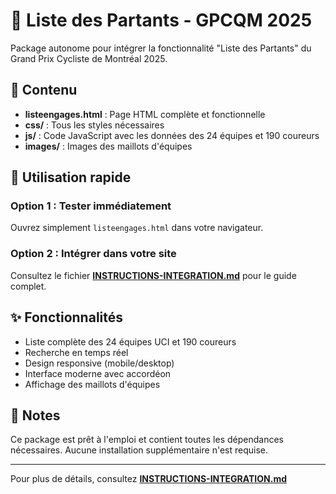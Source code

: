 # 🚴 Liste des Partants - GPCQM 2025

Package autonome pour intégrer la fonctionnalité "Liste des Partants" du Grand Prix Cycliste de Montréal 2025.

## 📁 Contenu

- **listeengages.html** : Page HTML complète et fonctionnelle
- **css/** : Tous les styles nécessaires
- **js/** : Code JavaScript avec les données des 24 équipes et 190 coureurs
- **images/** : Images des maillots d'équipes

## 🚀 Utilisation rapide

### Option 1 : Tester immédiatement
Ouvrez simplement `listeengages.html` dans votre navigateur.

### Option 2 : Intégrer dans votre site
Consultez le fichier **[INSTRUCTIONS-INTEGRATION.md](INSTRUCTIONS-INTEGRATION.md)** pour le guide complet.

## ✨ Fonctionnalités

- Liste complète des 24 équipes UCI et 190 coureurs
- Recherche en temps réel
- Design responsive (mobile/desktop)
- Interface moderne avec accordéon
- Affichage des maillots d'équipes

## 📝 Notes

Ce package est prêt à l'emploi et contient toutes les dépendances nécessaires. Aucune installation supplémentaire n'est requise.

---

Pour plus de détails, consultez **[INSTRUCTIONS-INTEGRATION.md](INSTRUCTIONS-INTEGRATION.md)**